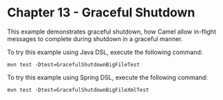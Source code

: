 Chapter 13 - Graceful Shutdown
========================================

This example demonstrates graceful shutdown, how Camel allow in-flight messages to complete
during shutdown in a graceful manner.

To try this example using Java DSL, execute the following command:

    mvn test -Dtest=GracefulShutdownBigFileTest

To try this example using Spring DSL, execute the following command:

    mvn test -Dtest=GracefulShutdownBigFileXmlTest

